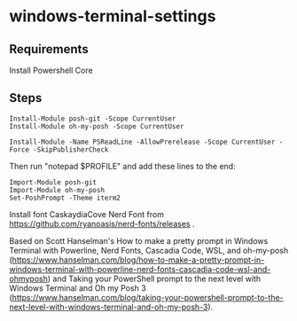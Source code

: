 # windows-terminal-settings

## Requirements

Install Powershell Core

## Steps

```
Install-Module posh-git -Scope CurrentUser
Install-Module oh-my-posh -Scope CurrentUser
```

```
Install-Module -Name PSReadLine -AllowPrerelease -Scope CurrentUser -Force -SkipPublisherCheck
```

Then run "notepad $PROFILE" and add these lines to the end:

```
Import-Module posh-git
Import-Module oh-my-posh
Set-PoshPrompt -Theme iterm2
```

Install font CaskaydiaCove Nerd Font from https://github.com/ryanoasis/nerd-fonts/releases .

Based on Scott Hanselman's How to make a pretty prompt in Windows Terminal with Powerline, Nerd Fonts, Cascadia Code, WSL, and oh-my-posh (https://www.hanselman.com/blog/how-to-make-a-pretty-prompt-in-windows-terminal-with-powerline-nerd-fonts-cascadia-code-wsl-and-ohmyposh) and Taking your PowerShell prompt to the next level with Windows Terminal and Oh my Posh 3 (https://www.hanselman.com/blog/taking-your-powershell-prompt-to-the-next-level-with-windows-terminal-and-oh-my-posh-3).

